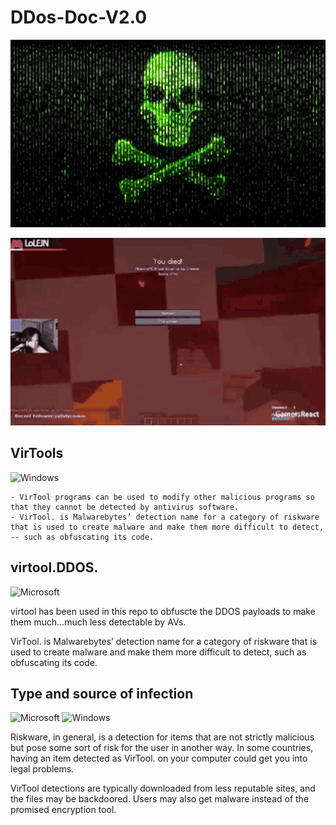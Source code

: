 # DDos-Doc-V2.0

<div align="center">
    
<img src="malware2.gif" height="300" width="1750" ></div>
<img src="nope-computer-crash.gif" height="300" width="1750" ></div>
 
## VirTools   
![Windows](https://img.shields.io/badge/Windows-0078D6?style=for-the-badge&logo=windows&logoColor=white)

    - VirTool programs can be used to modify other malicious programs so that they cannot be detected by antivirus software. 
    - VirTool. is Malwarebytes’ detection name for a category of riskware that is used to create malware and make them more difficult to detect, 
    -- such as obfuscating its code.

## virtool.DDOS.
![Microsoft](https://img.shields.io/badge/Microsoft-0078D4?style=for-the-badge&logo=microsoft&logoColor=white)

virtool has been used in this repo to obfuscte the DDOS payloads to make them much...much less detectable by AVs.

VirTool. is Malwarebytes’ detection name for a category of riskware that is used to create malware and make them more difficult to detect, such as obfuscating its code.

## Type and source of infection
![Microsoft](https://img.shields.io/badge/Microsoft-0078D4?style=for-the-badge&logo=microsoft&logoColor=white) ![Windows](https://img.shields.io/badge/Windows-0078D6?style=for-the-badge&logo=windows&logoColor=white)

Riskware, in general, is a detection for items that are not strictly malicious but pose some sort of risk for the user in another way. In some countries, having an item detected as VirTool. on your computer could get you into legal problems.

VirTool detections are typically downloaded from less reputable sites, and the files may be backdoored. Users may also get malware instead of the promised encryption tool.
